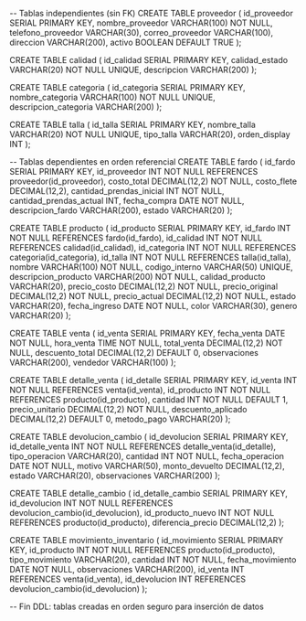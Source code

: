 -- Tablas independientes (sin FK)
CREATE TABLE proveedor (
    id_proveedor SERIAL PRIMARY KEY,
    nombre_proveedor VARCHAR(100) NOT NULL,
    telefono_proveedor VARCHAR(30),
    correo_proveedor VARCHAR(100),
    direccion VARCHAR(200),
    activo BOOLEAN DEFAULT TRUE
);

CREATE TABLE calidad (
    id_calidad SERIAL PRIMARY KEY,
    calidad_estado VARCHAR(20) NOT NULL UNIQUE,
    descripcion VARCHAR(200)
);

CREATE TABLE categoria (
    id_categoria SERIAL PRIMARY KEY,
    nombre_categoria VARCHAR(100) NOT NULL UNIQUE,
    descripcion_categoria VARCHAR(200)
);

CREATE TABLE talla (
    id_talla SERIAL PRIMARY KEY,
    nombre_talla VARCHAR(20) NOT NULL UNIQUE,
    tipo_talla VARCHAR(20),
    orden_display INT
);

-- Tablas dependientes en orden referencial
CREATE TABLE fardo (
    id_fardo SERIAL PRIMARY KEY,
    id_proveedor INT NOT NULL REFERENCES proveedor(id_proveedor),
    costo_total DECIMAL(12,2) NOT NULL,
    costo_flete DECIMAL(12,2),
    cantidad_prendas_inicial INT NOT NULL,
    cantidad_prendas_actual INT,
    fecha_compra DATE NOT NULL,
    descripcion_fardo VARCHAR(200),
    estado VARCHAR(20)
);

CREATE TABLE producto (
    id_producto SERIAL PRIMARY KEY,
    id_fardo INT NOT NULL REFERENCES fardo(id_fardo),
    id_calidad INT NOT NULL REFERENCES calidad(id_calidad),
    id_categoria INT NOT NULL REFERENCES categoria(id_categoria),
    id_talla INT NOT NULL REFERENCES talla(id_talla),
    nombre VARCHAR(100) NOT NULL,
    codigo_interno VARCHAR(50) UNIQUE,
    descripcion_producto VARCHAR(200) NOT NULL,
    calidad_producto VARCHAR(20),
    precio_costo DECIMAL(12,2) NOT NULL,
    precio_original DECIMAL(12,2) NOT NULL,
    precio_actual DECIMAL(12,2) NOT NULL,
    estado VARCHAR(20),
    fecha_ingreso DATE NOT NULL,
    color VARCHAR(30),
    genero VARCHAR(20)
);

CREATE TABLE venta (
    id_venta SERIAL PRIMARY KEY,
    fecha_venta DATE NOT NULL,
    hora_venta TIME NOT NULL,
    total_venta DECIMAL(12,2) NOT NULL,
    descuento_total DECIMAL(12,2) DEFAULT 0,
    observaciones VARCHAR(200),
    vendedor VARCHAR(100)
);

CREATE TABLE detalle_venta (
    id_detalle SERIAL PRIMARY KEY,
    id_venta INT NOT NULL REFERENCES venta(id_venta),
    id_producto INT NOT NULL REFERENCES producto(id_producto),
    cantidad INT NOT NULL DEFAULT 1,
    precio_unitario DECIMAL(12,2) NOT NULL,
    descuento_aplicado DECIMAL(12,2) DEFAULT 0,
    metodo_pago VARCHAR(20)
);

CREATE TABLE devolucion_cambio (
    id_devolucion SERIAL PRIMARY KEY,
    id_detalle_venta INT NOT NULL REFERENCES detalle_venta(id_detalle),
    tipo_operacion VARCHAR(20),
    cantidad INT NOT NULL,
    fecha_operacion DATE NOT NULL,
    motivo VARCHAR(50),
    monto_devuelto DECIMAL(12,2),
    estado VARCHAR(20),
    observaciones VARCHAR(200)
);

CREATE TABLE detalle_cambio (
    id_detalle_cambio SERIAL PRIMARY KEY,
    id_devolucion INT NOT NULL REFERENCES devolucion_cambio(id_devolucion),
    id_producto_nuevo INT NOT NULL REFERENCES producto(id_producto),
    diferencia_precio DECIMAL(12,2)
);

CREATE TABLE movimiento_inventario (
    id_movimiento SERIAL PRIMARY KEY,
    id_producto INT NOT NULL REFERENCES producto(id_producto),
    tipo_movimiento VARCHAR(20),
    cantidad INT NOT NULL,
    fecha_movimiento DATE NOT NULL,
    observaciones VARCHAR(200),
    id_venta INT REFERENCES venta(id_venta),
    id_devolucion INT REFERENCES devolucion_cambio(id_devolucion)
);

-- Fin DDL: tablas creadas en orden seguro para inserción de datos
